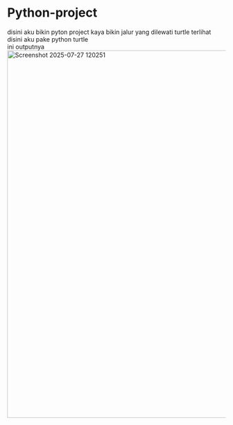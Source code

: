 # Python-project
disini aku bikin pyton project kaya bikin jalur yang dilewati turtle terlihat disini aku pake python turtle<br>
ini outputnya
<img width="940" height="848" alt="Screenshot 2025-07-27 120251" src="https://github.com/user-attachments/assets/b6fb0500-0598-4289-ad40-e325eeb87c4b" />
